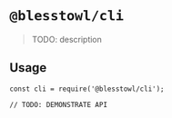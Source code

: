# `@blesstowl/cli`

> TODO: description

## Usage

```
const cli = require('@blesstowl/cli');

// TODO: DEMONSTRATE API
```

